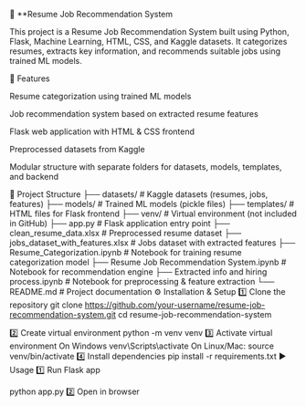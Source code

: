 📌 **Resume Job Recommendation System

This project is a Resume Job Recommendation System built using Python, Flask, Machine Learning, HTML, CSS, and Kaggle datasets. It categorizes resumes, extracts key information, and recommends suitable jobs using trained ML models.

🚀 Features

Resume categorization using trained ML models

Job recommendation system based on extracted resume features

Flask web application with HTML & CSS frontend

Preprocessed datasets from Kaggle

Modular structure with separate folders for datasets, models, templates, and backend

📂 Project Structure
├── datasets/                     # Kaggle datasets (resumes, jobs, features)
├── models/                       # Trained ML models (pickle files)
├── templates/                    # HTML files for Flask frontend
├── venv/                         # Virtual environment (not included in GitHub)
├── app.py                        # Flask application entry point
├── clean_resume_data.xlsx        # Preprocessed resume dataset
├── jobs_dataset_with_features.xlsx # Jobs dataset with extracted features
├── Resume_Categorization.ipynb   # Notebook for training resume categorization model
├── Resume Job Recommendation System.ipynb # Notebook for recommendation engine
├── Extracted info and hiring process.ipynb # Notebook for preprocessing & feature extraction
└── README.md                     # Project documentation
⚙️ Installation & Setup
1️⃣ Clone the repository
git clone https://github.com/your-username/resume-job-recommendation-system.git
cd resume-job-recommendation-system

2️⃣ Create virtual environment
python -m venv venv
3️⃣ Activate virtual environment
On Windows
venv\Scripts\activate
On Linux/Mac:
source venv/bin/activate
4️⃣ Install dependencies
pip install -r requirements.txt
▶️ Usage
1️⃣ Run Flask app

python app.py
2️⃣ Open in browser

Go to:
http://127.0.0.1:5000/
3️⃣ Upload Resume

Upload a resume in text/PDF format

The system will categorize it (e.g., Data Science, Web Development, etc.)

It will recommend suitable jobs from the dataset

📊 Datasets

We used Kaggle datasets for resumes and job postings:

Kaggle Resume Dataset

🧠 Machine Learning Models

The ML models are stored in the models/ folder:

Resume Categorization Model (rf_classifier_categorization.pkl)

TF-IDF Vectorizer (tfidf_vectorizer_categorization.pkl)

Job Recommendation Model (content-based filtering)

🌐 Technologies Used

Backend: Python, Flask

Frontend: HTML, CSS, Bootstrap

Machine Learning: Scikit-learn, Pandas, Numpy

Data: Kaggle Datasets

Deployment Ready: Can be deployed on Heroku / Render / AWS

📌 Future Improvements

Add NLP-based deep learning model (BERT/Transformers)

Improve job recommendations with hybrid (content + collaborative) filtering

Deploy as a full-stack application with user login

👨‍💻 Contributors

Naman Sharan Yadav
